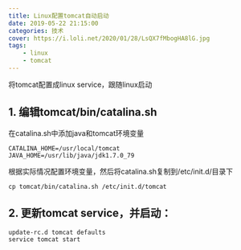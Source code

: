 ```yaml
---
title: Linux配置tomcat自动启动
date: 2019-05-22 21:15:00
categories: 技术
cover: https://i.loli.net/2020/01/28/LsQX7fMbogHA8lG.jpg
tags: 
    - linux
    - tomcat
---
```

将tomcat配置成linux service，跟随linux启动
<!-- more --> 
## 1. 编辑tomcat/bin/catalina.sh
在catalina.sh中添加java和tomcat环境变量
```shell
CATALINA_HOME=/usr/local/tomcat
JAVA_HOME=/usr/lib/java/jdk1.7.0_79
```
根据实际情况配置环境变量，然后将catalina.sh复制到/etc/init.d/目录下
```shell
cp tomcat/bin/catalina.sh /etc/init.d/tomcat
```
## 2. 更新tomcat service，并启动：
```shell
update-rc.d tomcat defaults
service tomcat start
```